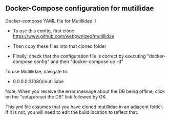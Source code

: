 ## Docker-Compose configuration for mutillidae
Docker-compose YAML file for Mutillidae II

* To use this config, first clone https://www.github.com/webpwnized/mutillidae
* Then copy these files into that cloned folder

* Finally, check that the configuration file is correct by executing "docker-compose config" and then "docker-compose up -d"

To use Mutillidae, navigate to:

* 0.0.0.0:31080/mutillidae

Note: When you receive the error message about the DB being offline, click on the "setup/reset the DB" link followed by OK.  

This yml file assumes that you have cloned mutillidae in an adjacent folder.  If it is not, you will need to edit the build location to reflect that.

